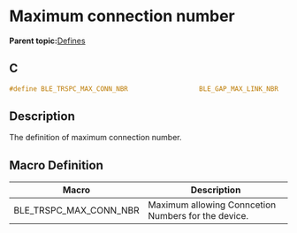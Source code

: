 # Maximum connection number

**Parent topic:**[Defines](GUID-C54E2AB4-4FC0-412D-AA43-44DEA2206942.md)

## C

```c
#define BLE_TRSPC_MAX_CONN_NBR                  BLE_GAP_MAX_LINK_NBR
```

## Description

The definition of maximum connection number.

## Macro Definition

|Macro|Description|
|-----|-----------|
|BLE\_TRSPC\_MAX\_CONN\_NBR|Maximum allowing Conncetion Numbers for the device.|

